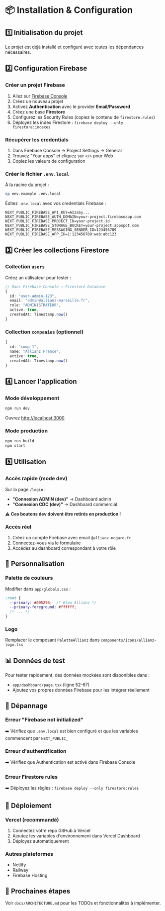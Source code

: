 # 📦 Installation & Configuration

## 1️⃣ Initialisation du projet

Le projet est déjà installé et configuré avec toutes les dépendances nécessaires.

## 2️⃣ Configuration Firebase

### Créer un projet Firebase

1. Allez sur [Firebase Console](https://console.firebase.google.com/)
2. Créez un nouveau projet
3. Activez **Authentication** avec le provider **Email/Password**
4. Créez une base **Firestore**
5. Configurez les Security Rules (copiez le contenu de `firestore.rules`)
6. Déployez les index Firestore : `firebase deploy --only firestore:indexes`

### Récupérer les credentials

1. Dans Firebase Console → Project Settings → General
2. Trouvez "Your apps" et cliquez sur `</>` pour Web
3. Copiez les valeurs de configuration

### Créer le fichier `.env.local`

À la racine du projet :

```bash
cp env.example .env.local
```

Éditez `.env.local` avec vos credentials Firebase :

```env
NEXT_PUBLIC_FIREBASE_API_KEY=AIzaSy...
NEXT_PUBLIC_FIREBASE_AUTH_DOMAIN=your-project.firebaseapp.com
NEXT_PUBLIC_FIREBASE_PROJECT_ID=your-project-id
NEXT_PUBLIC_FIREBASE_STORAGE_BUCKET=your-project.appspot.com
NEXT_PUBLIC_FIREBASE_MESSAGING_SENDER_ID=123456789
NEXT_PUBLIC_FIREBASE_APP_ID=1:123456789:web:abc123
```

## 3️⃣ Créer les collections Firestore

### Collection `users`

Créez un utilisateur pour tester :

```typescript
// Dans Firebase Console → Firestore Database
{
  id: "user-admin-123",
  email: "admin@allianz-marseille.fr",
  role: "ADMINISTRATEUR",
  active: true,
  createdAt: Timestamp.now()
}
```

### Collection `companies` (optionnel)

```typescript
{
  id: "comp-1",
  name: "Allianz France",
  active: true,
  createdAt: Timestamp.now()
}
```

## 4️⃣ Lancer l'application

### Mode développement

```bash
npm run dev
```

Ouvrez [http://localhost:3000](http://localhost:3000)

### Mode production

```bash
npm run build
npm start
```

## 5️⃣ Utilisation

### Accès rapide (mode dev)

Sur la page `/login` :
- **"Connexion ADMIN (dev)"** → Dashboard admin
- **"Connexion CDC (dev)"** → Dashboard commercial

⚠️ **Ces boutons dev doivent être retirés en production !**

### Accès réel

1. Créez un compte Firebase avec email `@allianz-nogaro.fr`
2. Connectez-vous via le formulaire
3. Accédez au dashboard correspondant à votre rôle

## 🎨 Personnalisation

### Palette de couleurs

Modifier dans `app/globals.css` :

```css
:root {
  --primary: #00529B;  /* Bleu Allianz */
  --primary-foreground: #ffffff;
  /* ... */
}
```

### Logo

Remplacer le composant `PaletteAllianz` dans `components/icons/allianz-logo.tsx`

## 📊 Données de test

Pour tester rapidement, des données mockées sont disponibles dans :
- `app/dashboard/page.tsx` (ligne 52-67)
- Ajoutez vos propres données Firebase pour les intégrer réellement

## 🔧 Dépannage

### Erreur "Firebase not initialized"

➡️ Vérifiez que `.env.local` est bien configuré et que les variables commencent par `NEXT_PUBLIC_`

### Erreur d'authentification

➡️ Vérifiez que Authentication est activé dans Firebase Console

### Erreur Firestore rules

➡️ Déployez les règles : `firebase deploy --only firestore:rules`

## 🚀 Déploiement

### Vercel (recommandé)

1. Connectez votre repo GitHub à Vercel
2. Ajoutez les variables d'environnement dans Vercel Dashboard
3. Déployez automatiquement

### Autres plateformes

- Netlify
- Railway
- Firebase Hosting

## 📝 Prochaines étapes

Voir `docs/ARCHITECTURE.md` pour les TODOs et fonctionnalités à implémenter.

